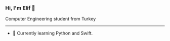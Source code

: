 ### Hi, I'm Elif 👋

Computer Engineering student from Turkey

------------------------

- 🌱 Currently learning Python and Swift.




